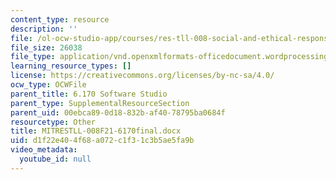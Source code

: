 ```yaml
---
content_type: resource
description: ''
file: /ol-ocw-studio-app/courses/res-tll-008-social-and-ethical-responsibilities-of-computing-serc-fall-2021/d1f22e404f68a072c1f31c3b5ae5fa9b_MITRESTLL-008F21-6170final.docx
file_size: 26038
file_type: application/vnd.openxmlformats-officedocument.wordprocessingml.document
learning_resource_types: []
license: https://creativecommons.org/licenses/by-nc-sa/4.0/
ocw_type: OCWFile
parent_title: 6.170 Software Studio
parent_type: SupplementalResourceSection
parent_uid: 00ebca89-0d18-832b-af40-78795ba0684f
resourcetype: Other
title: MITRESTLL-008F21-6170final.docx
uid: d1f22e40-4f68-a072-c1f3-1c3b5ae5fa9b
video_metadata:
  youtube_id: null
---
```

